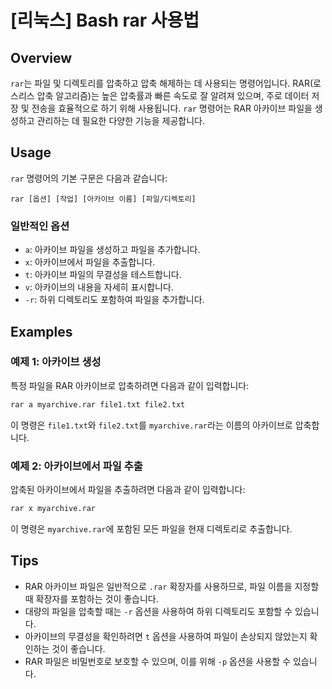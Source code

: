 # [리눅스] Bash rar 사용법

## Overview
`rar`는 파일 및 디렉토리를 압축하고 압축 해제하는 데 사용되는 명령어입니다. RAR(로스리스 압축 알고리즘)는 높은 압축률과 빠른 속도로 잘 알려져 있으며, 주로 데이터 저장 및 전송을 효율적으로 하기 위해 사용됩니다. `rar` 명령어는 RAR 아카이브 파일을 생성하고 관리하는 데 필요한 다양한 기능을 제공합니다.

## Usage
`rar` 명령어의 기본 구문은 다음과 같습니다:

```
rar [옵션] [작업] [아카이브 이름] [파일/디렉토리]
```

### 일반적인 옵션
- `a`: 아카이브 파일을 생성하고 파일을 추가합니다.
- `x`: 아카이브에서 파일을 추출합니다.
- `t`: 아카이브 파일의 무결성을 테스트합니다.
- `v`: 아카이브의 내용을 자세히 표시합니다.
- `-r`: 하위 디렉토리도 포함하여 파일을 추가합니다.

## Examples
### 예제 1: 아카이브 생성
특정 파일을 RAR 아카이브로 압축하려면 다음과 같이 입력합니다:

```bash
rar a myarchive.rar file1.txt file2.txt
```
이 명령은 `file1.txt`와 `file2.txt`를 `myarchive.rar`라는 이름의 아카이브로 압축합니다.

### 예제 2: 아카이브에서 파일 추출
압축된 아카이브에서 파일을 추출하려면 다음과 같이 입력합니다:

```bash
rar x myarchive.rar
```
이 명령은 `myarchive.rar`에 포함된 모든 파일을 현재 디렉토리로 추출합니다.

## Tips
- RAR 아카이브 파일은 일반적으로 `.rar` 확장자를 사용하므로, 파일 이름을 지정할 때 확장자를 포함하는 것이 좋습니다.
- 대량의 파일을 압축할 때는 `-r` 옵션을 사용하여 하위 디렉토리도 포함할 수 있습니다.
- 아카이브의 무결성을 확인하려면 `t` 옵션을 사용하여 파일이 손상되지 않았는지 확인하는 것이 좋습니다.
- RAR 파일은 비밀번호로 보호할 수 있으며, 이를 위해 `-p` 옵션을 사용할 수 있습니다.